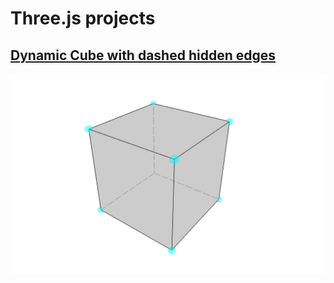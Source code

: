 # Three.js projects

## [Dynamic Cube with dashed hidden edges](https://github.com/einatsof/threejs-projects/blob/main/dynamic-cube-with-dashed-hidden-edges)
[![dashed](https://github.com/einatsof/threejs-projects/blob/main/dynamic-cube-with-dashed-hidden-edges/image.png?raw=true)](https://codepen.io/einatsof/full/dydZQZE)
